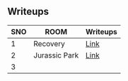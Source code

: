 ## Writeups

| SNO | ROOM | Writeups |
|----------|----------|----------|
| 1 | Recovery | [Link](https://sf4ult.github.io/2022/09/12/post1/thm-recovery/)
| 2 | Jurassic Park | [Link](./JurassicPark.md) |
| 3 |  |  |
